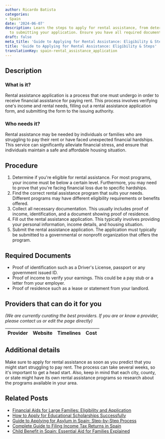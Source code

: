 ```yaml
---
author: Ricardo Batista
categories:
- Spain
date: '2024-06-07'
description: Learn the steps to apply for rental assistance, from determining eligibility
  to submitting your application. Ensure you have all required documents ready.
draft: false
meta_title: 'Guide to Applying for Rental Assistance: Eligibility & Steps'
title: 'Guide to Applying for Rental Assistance: Eligibility & Steps'
translationKey: spain-rental_assistance_application
---
```


## Description
### What is it?
Rental assistance application is a process that one must undergo in order to receive financial assistance for paying rent. This process involves verifying one's income and rental needs, filling out a rental assistance application form, and submitting the form to the issuing authority. 

### Who needs it?
Rental assistance may be needed by individuals or families who are struggling to pay their rent or have faced unexpected financial hardships. This service can significantly alleviate financial stress, and ensure that individuals maintain a safe and affordable housing situation.

## Procedure
1. Determine if you're eligible for rental assistance. For most programs, your income must be below a certain level. Furthermore, you may need to prove that you're facing financial loss due to specific hardships.
2. Find the correct rental assistance program that suits your needs. Different programs may have different eligibility requirements or benefits offered.
3. Collect all necessary documentation. This usually includes proof of income, identification, and a document showing proof of residence.
4. Fill out the rental assistance application. This typically involves providing your personal information, income details, and housing situation.
5. Submit the rental assistance application. The application must typically be submitted to a governmental or nonprofit organization that offers the program.

## Required Documents
- Proof of identification such as a Driver's License, passport or any government issued ID.
- Proof of income to verify your earnings. This could be a pay stub or a letter from your employer.
- Proof of residence such as a lease or statement from your landlord.

## Providers that can do it for you

_(We are currently curating the best providers. If you are or know a provider, please contact us or edit the page directly)_

| Provider        |     Website     |     Timelines    |       Cost      |
| --------------- | --------------- |  :-------------: | :-------------: |

## Additional details
Make sure to apply for rental assistance as soon as you predict that you might start struggling to pay rent. The process can take several weeks, so it's important to get a head start. Also, keep in mind that each city, county, or state might have its own rental assistance programs so research about the programs available in your area.


## Related Posts

- [Financial Aids for Large Families: Eligibility and Application](https://tramitit.com/guides/spain/economic_assistance_for_large_families/)
- [How to Apply for Educational Scholarships Successfully](https://tramitit.com/guides/spain/request_educational_scholarships/)
- [Guide to Applying for Asylum in Spain: Step-by-Step Process](https://tramitit.com/guides/spain/asylum_application/)
- [Complete Guide to Filing Income Tax Returns in Spain](https://tramitit.com/guides/spain/income_tax_return_filing/)
- [Child Benefit in Spain: Essential Aid for Families Explained](https://tramitit.com/guides/spain/child_benefit_application/)